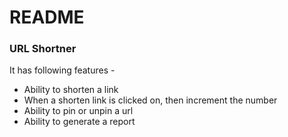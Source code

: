 # README

### URL Shortner

It has following features -

-   Ability to shorten a link
-   When a shorten link is clicked on, then increment the number
-   Ability to pin or unpin a url
-   Ability to generate a report
